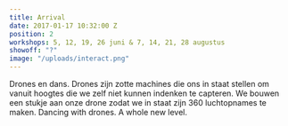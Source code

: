 ```yaml
---
title: Arrival
date: 2017-01-17 10:32:00 Z
position: 2
workshops: 5, 12, 19, 26 juni & 7, 14, 21, 28 augustus
showoff: "?"
image: "/uploads/interact.png"
---
```


Drones en dans. Drones zijn zotte machines die ons in staat stellen om vanuit hoogtes die we zelf niet kunnen indenken te capteren. We bouwen een stukje aan onze drone zodat we in staat zijn 360 luchtopnames te maken. 
Dancing with drones. A whole new level.

